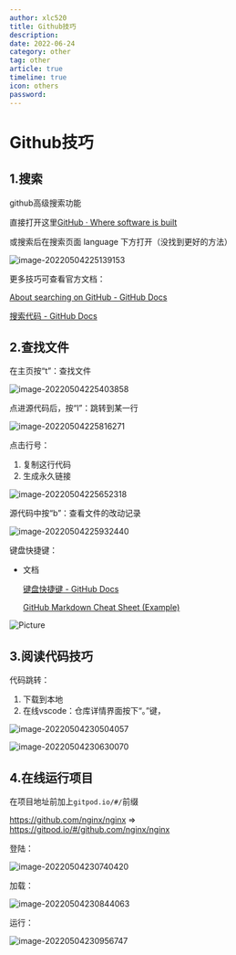 ```yaml
---
author: xlc520
title: Github技巧
description: 
date: 2022-06-24
category: other
tag: other
article: true
timeline: true
icon: others
password: 
---
```


# Github技巧

## 1.搜索

github高级搜索功能

直接打开这里[GitHub · Where software is built](https://github.com/search/advanced)

或搜索后在搜索页面 language 下方打开（没找到更好的方法）

![image-20220504225139153](http://122.9.159.116:5244/d/ecloud180/images/blogImage/image-20220504225139153-165500134904917.png)

更多技巧可查看官方文档：

[About searching on GitHub - GitHub Docs](https://docs.github.com/cn/search-github/getting-started-with-searching-on-github/about-searching-on-github)

[搜索代码 - GitHub Docs](https://docs.github.com/cn/search-github/searching-on-github/searching-code)

## 2.查找文件

在主页按“t”：查找文件

![image-20220504225403858](http://122.9.159.116:5244/d/ecloud180/images/blogImage/image-20220504225403858-165500134905018.png)

点进源代码后，按“l”：跳转到某一行

![image-20220504225816271](http://122.9.159.116:5244/d/ecloud180/images/blogImage/image-20220504225816271.png)

点击行号：

1. 复制这行代码
2. 生成永久链接

![image-20220504225652318](http://122.9.159.116:5244/d/ecloud180/images/blogImage/image-20220504225652318.png)

源代码中按“b”：查看文件的改动记录

![image-20220504225932440](http://122.9.159.116:5244/d/ecloud180/images/blogImage/image-20220504225932440-165500134905019.png)

键盘快捷键：

- 文档

  [键盘快捷键 - GitHub Docs](https://docs.github.com/cn/get-started/using-github/keyboard-shortcuts)

  [GitHub Markdown Cheat Sheet (Example)](https://coderwall.com/p/ln-ira/github-markdown-cheat-sheet)
 
![Picture](http://122.9.159.116:5244/d/ecloud180/images/blogImage/gs-165500134905020.png)

## 3.阅读代码技巧

代码跳转：

1. 下载到本地
2. 在线vscode：仓库详情界面按下“。”键，

![image-20220504230504057](http://122.9.159.116:5244/d/ecloud180/images/blogImage/image-20220504230504057-165500134905021.png)

![image-20220504230630070](http://122.9.159.116:5244/d/ecloud180/images/blogImage/image-20220504230630070-165500155568446.png)

## 4.在线运行项目

在项目地址前加上`gitpod.io/#/`前缀

https://github.com/nginx/nginx => https://gitpod.io/#/github.com/nginx/nginx

登陆：

![image-20220504230740420](http://122.9.159.116:5244/d/ecloud180/images/blogImage/image-20220504230740420.png)

加载：

![image-20220504230844063](http://122.9.159.116:5244/d/ecloud180/images/blogImage/image-20220504230844063-165500134905023.png)

运行：

![image-20220504230956747](http://122.9.159.116:5244/d/ecloud180/images/blogImage/image-20220504230956747-165500134905024.png)
